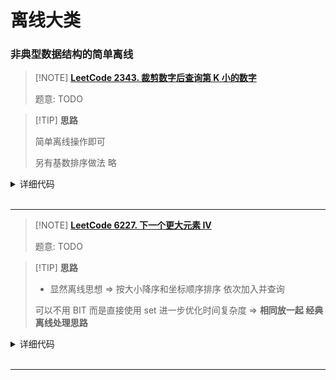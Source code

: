# 离线大类




### 非典型数据结构的简单离线

> [!NOTE] **[LeetCode 2343. 裁剪数字后查询第 K 小的数字](https://leetcode.cn/problems/query-kth-smallest-trimmed-number/)**
> 
> 题意: TODO

> [!TIP] **思路**
> 
> 简单离线操作即可
> 
> 另有基数排序做法 略

<details>
<summary>详细代码</summary>
<!-- tabs:start -->

##### **C++**

```cpp
class Solution {
public:
    using PSI = pair<string, int>;      // string, i
    using TIII = tuple<int, int, int>;  // trim, k, i
    
    vector<int> smallestTrimmedNumbers(vector<string>& nums, vector<vector<int>>& queries) {
        vector<TIII> qs;
        for (int i = 0; i < queries.size(); ++ i )
            qs.push_back({queries[i][1], queries[i][0], i});
        sort(qs.begin(), qs.end());
        reverse(qs.begin(), qs.end());
        
        int n = nums.size(), m = nums[0].size();
        vector<PSI> ns;
        for (int i = 0; i < n; ++ i )
            ns.push_back({nums[i], i});
        sort(ns.begin(), ns.end());
        
        vector<int> res(queries.size());
        for (auto [trim, k, i] : qs) {
            if (ns[0].first.size() > trim) {
                int idx = ns[0].first.size() - trim;
                for (int j = 0; j < n; ++ j ) {
                    string s = ns[j].first;
                    ns[j].first = s.substr(idx);
                }
                sort(ns.begin(), ns.end());
            }
            res[i] = ns[k - 1].second;
        }
        return res;
    }
};
```

##### **Python**

```python

```

<!-- tabs:end -->
</details>

<br>

* * *

> [!NOTE] **[LeetCode 6227. 下一个更大元素 IV](https://leetcode.cn/problems/next-greater-element-iv/)**
> 
> 题意: TODO

> [!TIP] **思路**
> 
> - 显然离线思想 => 按大小降序和坐标顺序排序 依次加入并查询
> 
> 可以不用 BIT 而是直接使用 set 进一步优化时间复杂度 => **相同放一起 经典离线处理思路**

<details>
<summary>详细代码</summary>
<!-- tabs:start -->

##### **C++ BIT**

```cpp
class Solution {
public:
    // 从大到小 从前往后 查询并加入
    using PII = pair<int, int>;
    const static int N = 1e5 + 10;
    
    int tr[N];
    int lowbit(int x) {
        return x & -x;
    }
    void add(int x, int y) {
        for (int i = x; i < N; i += lowbit(i))
            tr[i] += y;
    }
    int query(int x) {
        int ret = 0;
        for (int i = x; i; i -= lowbit(i))
            ret += tr[i];
        return ret;
    }
    
    bool check(int m, int p) {
        return query(m) - query(p) < 2;
    }
    
    vector<int> secondGreaterElement(vector<int>& nums) {
        int n = nums.size();
        
        vector<PII> xs;
        for (int i = 1; i <= n; ++ i )
            xs.push_back({nums[i - 1], -i});
        sort(xs.begin(), xs.end());
        reverse(xs.begin(), xs.end());
        
        memset(tr, 0, sizeof tr);
        vector<int> res(n, -1);
        for (int i = 1; i <= n; ++ i ) {
            auto [x, p] = xs[i - 1];
            p = -p;
            
            int l = p, r = n + 1;
            while (l < r) {
                int m = l + r >> 1;
                if (check(m, p))
                    l = m + 1;
                else
                    r = m;
            }
            if (l != n + 1)
                res[p - 1] = nums[l - 1];	// ATTENTION p-1 instead of i-1
            
            if (query(p) - query(p - 1) == 0)
                add(p, 1);
        }
        
        return res;
    }
};
```

##### **C++ set**

```cpp
class Solution {
public:
    using PII = pair<int, int>;
    
    vector<int> secondGreaterElement(vector<int>& nums) {
        int n = nums.size();
        vector<PII> xs;
        for (int i = 0; i < n; ++ i )
            xs.push_back({nums[i], i});
        sort(xs.begin(), xs.end()); // 不关心第二维 因为后面会 while 统一处理
        reverse(xs.begin(), xs.end());
        
        vector<int> res(n, -1);
        
        set<int> S;
        S.insert(n + 10), S.insert(n + 11); // 哨兵
        
        for (int i = 0; i < n; ++ i ) {
            auto [x, p] = xs[i];
            int j = i + 1;
            while (j < n && xs[j].first == x)
                j ++ ;
            
            // 这一堆相同的数 放在一起统一处理
            for (int k = i; k < j; ++ k ) {
                auto it = S.lower_bound(xs[k].second);  // ATTENTION 加入的是坐标
                it ++ ;
                if (*it < n)
                    res[xs[k].second] = nums[*it];
            }
            for (int k = i; k < j; ++ k )
                S.insert(xs[k].second);                 // ATTENTION 加入的是坐标
            i = j - 1;
        }
        return res;
    }
};
```

##### **Python**

```python

```

<!-- tabs:end -->
</details>

<br>

* * *